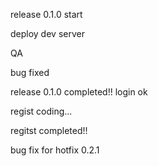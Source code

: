 release 0.1.0 start

deploy dev server

QA

bug fixed

release 0.1.0 completed!!
login ok

regist coding...

regitst completed!!

bug fix for hotfix 0.2.1